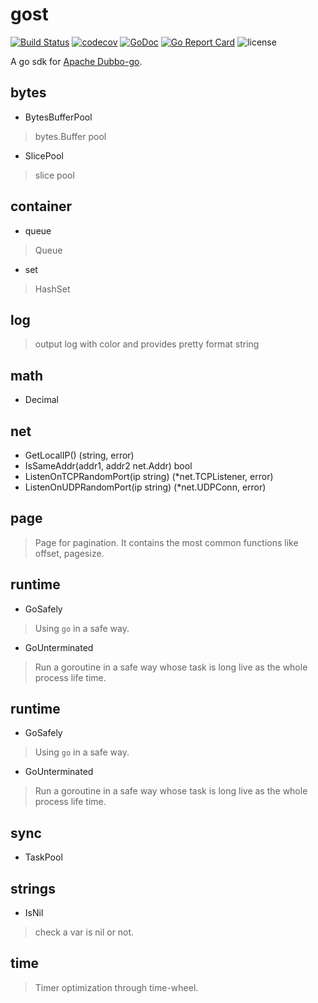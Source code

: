 # gost

[![Build Status](https://travis-ci.org/dubbogo/gost.png?branch=master)](https://travis-ci.org/dubbogo/gost)
[![codecov](https://codecov.io/gh/dubbogo/gost/branch/master/graph/badge.svg)](https://codecov.io/gh/dubbogo/gost)
[![GoDoc](https://godoc.org/github.com/dubbogo/gost?status.svg)](https://godoc.org/github.com/dubbogo/gost)
[![Go Report Card](https://goreportcard.com/badge/github.com/dubbogo/gost)](https://goreportcard.com/report/github.com/dubbogo/gost)
![license](https://img.shields.io/badge/license-Apache--2.0-green.svg)

A go sdk for [Apache Dubbo-go](github.com/apache/dubbo-go).

## bytes

* BytesBufferPool
> bytes.Buffer pool

* SlicePool
> slice pool

## container

* queue
> Queue

* set
> HashSet

## log

> output log with color and provides pretty format string

## math

* Decimal

## net

* GetLocalIP() (string, error)
* IsSameAddr(addr1, addr2 net.Addr) bool
* ListenOnTCPRandomPort(ip string) (*net.TCPListener, error) 
* ListenOnUDPRandomPort(ip string) (*net.UDPConn, error)

## page
> Page for pagination. It contains the most common functions like offset, pagesize.

## runtime

* GoSafely 
> Using `go` in a safe way.

* GoUnterminated
> Run a goroutine in a safe way whose task is long live as the whole process life time.

## runtime

* GoSafely 
> Using `go` in a safe way.
* GoUnterminated
> Run a goroutine in a safe way whose task is long live as the whole process life time.

## sync

* TaskPool

## strings

* IsNil
> check a var is nil or not.

## time
> Timer optimization through time-wheel.
